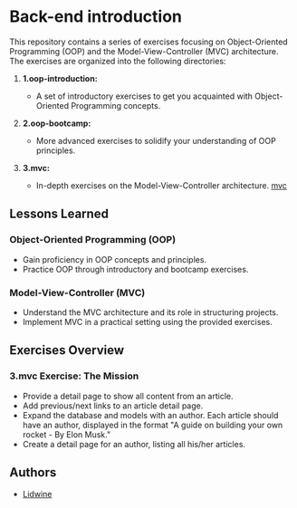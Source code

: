 
# Back-end introduction

This repository contains a series of exercises focusing on Object-Oriented Programming (OOP) and the Model-View-Controller (MVC) architecture. The exercises are organized into the following directories:
1. **1.oop-introduction:**
   - A set of introductory exercises to get you acquainted with Object-Oriented Programming concepts.

2. **2.oop-bootcamp:**
   - More advanced exercises to solidify your understanding of OOP principles.

3. **3.mvc:**
   - In-depth exercises on the Model-View-Controller architecture.
[mvc](http://mvc/)
    

## Lessons Learned

### Object-Oriented Programming (OOP)
- Gain proficiency in OOP concepts and principles.
- Practice OOP through introductory and bootcamp exercises.

### Model-View-Controller (MVC)
- Understand the MVC architecture and its role in structuring projects.
- Implement MVC in a practical setting using the provided exercises.

## Exercises Overview

### 3.mvc Exercise: The Mission
- Provide a detail page to show all content from an article.
- Add previous/next links to an article detail page.
- Expand the database and models with an author. Each article should have an author, displayed in the format "A guide on building your own rocket - By Elon Musk."
- Create a detail page for an author, listing all his/her articles.


## Authors

- [Lidwine](https://www.github.com/LidwinePrior)

